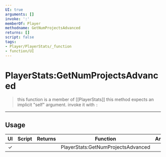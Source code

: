 ```yaml
---
UI: true
arguments: []
invoke: ':'
memberOf: Player
methodname: GetNumProjectsAdvanced
returns: []
script: false
tags:
- Player/PlayerStats/_function
- function/UI
---
```

# PlayerStats:GetNumProjectsAdvanced
> this function is a member of [[PlayerStats]]
> this method expects an implicit "self" argument. invoke it with `:`
-----
## Usage
|  UI | Script | Returns | Function | Arguments |
|:---:|:------:|-------:|:--------:|:---------|
|✓| ||PlayerStats:GetNumProjectsAdvanced||
